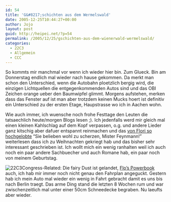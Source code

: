 ```yaml
---
id: 54
title: 'G&#8217;schichten aus dem Wermelswald'
date: 2005-12-25T10:44:27+00:00
author: Jojo
layout: post
guid: http://heipei.net/?p=54
permalink: /2005/12/25/gschichten-aus-dem-wienerwald-wermelswald/
categories:
  - 22C3
  - Allgemein
  - CCC
---
```

So kommts mir manchmal vor wenn ich wieder hier bin. Zum Glueck. Bin am Donnerstag endlich mal wieder nach hause gekommen. Da merkt man schon den Unterschied, wenn die Autobahn ploetzlich bergig wird, die einzigen Lichtquellen die entgegenkommenden Autos sind und das OBI Zeichen orange ueber den Baumwipfel glimmt. Morgens aufstehen, merken dass das Fenster auf ist man aber trotzdem keinen Mucks hoert ist definitiv ein Unterschied zu der ersten Etage, Haupstrasse wo ich in Aachen wohn.
  
Wie auch immer, ich wuensche noch frohe Festtage den Leuten die tatsaechlich heute/morgen Blogs lesen ;). Ich jedenfalls werd mir gleich mal einen kleinen Kahlschlag auf dem Kopf verpassen, o.g. und andere Lieder ganz kitschig aber dafuer entspannt reinmachen und das [von Flori so hochgelobte](http://hackvalue.de/2005/05/05/sie-belieben-wohl-zu-scherzen/) &#8220;Sie belieben wohl zu scherzen, Mister Feynmann!&#8221; weiterlesen dass ich zu Weihnachten gekriegt hab und das bisher sehr interessant geschrieben ist. Ich wollt mich ein wenig ranhalten weil ich auch noch ein paar andere Sachbuecher und auch Romane hab, ein paar noch von meinem Geburtstag.
  
<img src="/weblog/2005_22C3.png" class="alignleft" alt="22C3" />Congress-Related: Die fairy Dust ist gelandet, [Flo&#8217;s Powerbook](http://hackvalue.de/2005/12/23/think-different/) auch, ich hab mir immer noch nicht genau den Fahrplan angeguckt. Gestern hab ich mein Auto mal wieder ein wenig in Fahrt gebracht damit es uns bis nach Berlin traegt. Das arme Ding stand die letzten 8 Wochen rum und war zwischenzeitlich mal unter einer 50cm Schneedecke begraben. Nu laeufts aber wieder.